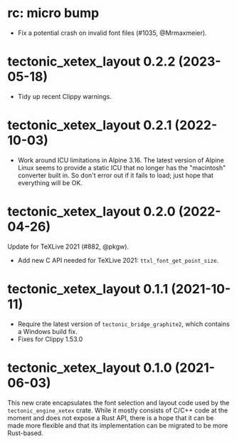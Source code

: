 # rc: micro bump

- Fix a potential crash on invalid font files (#1035, @Mrmaxmeier).


# tectonic_xetex_layout 0.2.2 (2023-05-18)

- Tidy up recent Clippy warnings.


# tectonic_xetex_layout 0.2.1 (2022-10-03)

- Work around ICU limitations in Alpine 3.16. The latest version of Alpine Linux
  seems to provide a static ICU that no longer has the "macintosh" converter
  built in. So don't error out if it fails to load; just hope that everything
  will be OK.


# tectonic_xetex_layout 0.2.0 (2022-04-26)

Update for TeXLive 2021 (#882, @pkgw).

- Add new C API needed for TeXLive 2021: `ttxl_font_get_point_size`.


# tectonic_xetex_layout 0.1.1 (2021-10-11)

- Require the latest version of `tectonic_bridge_graphite2`, which contains a
  Windows build fix.
- Fixes for Clippy 1.53.0


# tectonic_xetex_layout 0.1.0 (2021-06-03)

This new crate encapsulates the font selection and layout code used by the
`tectonic_engine_xetex` crate. While it mostly consists of C/C++ code at the
moment and does not expose a Rust API, there is a hope that it can be made more
flexible and that its implementation can be migrated to be more Rust-based.
